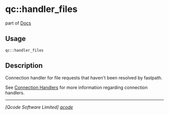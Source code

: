 qc::handler_files
==============

part of [Docs](../index.md)

Usage
-----
`qc::handler_files`

Description
-----------
Connection handler for file requests that haven't been resolved by fastpath.

See [Connection Handlers](../connection-handlers.md) for more information regarding connection handlers.

----------------------------------
*[Qcode Software Limited] [qcode]*

[qcode]: http://www.qcode.co.uk "Qcode Software"